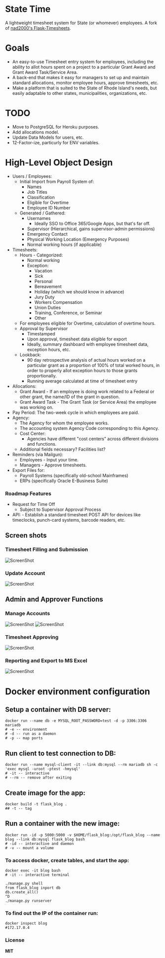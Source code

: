 State Time
==========
A lightweight timesheet system for State (or whomever) employees. A fork of [nad2000's Flask-Timesheets](https://github.com/nad2000/Flask-Timesheets).


# Goals

- An easy-to-use Timesheet entry system for employees, including the ability to allot hours spent on a project to a particular Grant Award and Grant Award Task/Service Area. 
- A back-end that makes it easy for managers to set up and maintain standard allocations, monitor employee hours, approve timesheets, etc. 
- Make a platform that is suited to the State of Rhode Island's needs, but easily adaptable to other states, municipalities, organizations, etc.

# TODO
- Move to PostgreSQL for Heroku purposes.
- Add allocations model.
- Update Data Models for users, etc.
- 12-Factor-ize, particurly for ENV variables.

# High-Level Object Design

- Users / Employees:
	- Initial Import from Payroll System of:
		- Names
		- Job Titles
		- Classification
		- Eligible for Overtime
		- Employee ID Number
	- Generated / Gathered:
		- Usernames
		    - Ideally SSO to Office 365/Google Apps, but that's far off.
		- Supervisor (Hierarchical, gains supervisor-admin permissions)
		- Emergency Contact
		- Physical Working Location (Emergency Purposes)
		- Normal working hours (if applicable)
- Timesheets: 
	- Hours - Categorized:
		- Normal working
		- Exception: 
			- Vacation
			- Sick
			- Personal
			- Bereavement
			- Holiday (which we should know in advance) 
			- Jury Duty
			- Workers Compensation
			- Union Duties
			- Training, Conference, or Seminar
			- Other
	- For employees eligible for Overtime, calculation of overtime hours.
	- Approval by Supervisor
		- Timestamped
		- Upon approval, timesheet data eligible for export
		- Ideally, summary dashboard with employee timesheet data, exception hours, etc. 
	- Lookback:
	    - 90 day retrospective analysis of actual hours worked on a particular grant as a proportion of 100% of total worked hours, in order to properly allot exception hours to those grants proportionally. 
	    - Running average calculated at time of timesheet entry
- Allocations:
	- Grant Award - If an employee is doing work related to a Federal or other grant, the name/ID of the grant in question. 
	- Grant Award Task - The Grant Task (or Service Area) the employee was working on. 
- Pay Period: The two-week cycle in which employees are paid.
- Agency:
    - The Agency for whom the employee works.
    - The accounting system Agency Code corresponding to this Agency.
    - Cost Center:
        - Agencies have different "cost centers" across different divisions and functions. 
    - Additional fields necessary? Facilities list? 
- Reminders (via Mailgun):
	- Employees - Input your time.
	- Managers - Approve timesheets.
- Export Files for:
	- Payroll Systems (specifically old-school Mainframes)
	- ERPs (specifically Oracle E-Business Suite)

### Roadmap Features
- Request for Time Off
    - Subject to Supervisor Approval Process
- API: 
        - Establish a standard timesheet POST API for devices like timeclocks, punch-card systems, barcode readers, etc.


## Screen shots

### Timesheet Filling and Submission
![ScreenShot](/Screenshots/s1.png?raw=true "Filling-in Timesheets")

### Update Account
![ScreenShot](/Screenshots/user_profile.png?raw=true "Update Account")

## Admin and Approver Functions

### Manage Accounts
![ScreenShot](/Screenshots/s4.png?raw=true "Manage Accounts")
![ScreenShot](/Screenshots/s5.png?raw=true "Manage Accounts")

### Timesheet Approving
![ScreenShot](/Screenshots/s2.png?raw=true "Timesheet Approving")

### Reporting and Export to MS Excel
![ScreenShot](/Screenshots/s3.png?raw=true "Reporting and Export to MS Excel")


# Docker environment configuration

## Setup a container with DB server:
```
docker run --name db -e MYSQL_ROOT_PASSWORD=test -d -p 3306:3306 mariadb
# -e -- environment
# -d -- run as a daemon
# -p -- map ports
```

## Run client to test connection to DB:
```
docker run --name mysql-client -it --link db:mysql --rm mariadb sh -c 'exec mysql -uroot -ptest -hmysql'
# -it -- interactive
# --rm -- remove after exiting 
```

## Create image for the app:
```
docker build -t flask_blog .
## -t -- tag
```
## Run a container with the new image:

```
docker run -id -p 5000:5000 -v $HOME/flask_blog:/opt/flask_blog --name blog --link db:mysql flask_blog bash
# -id -- interactive and daemon
# -v -- mount a volume 
```

### To access docker, create tables, and start the app:

```
docker exec -it blog bash 
# -it -- interactive terminal

./manage.py shell
from flask_blog inport db
db.create_all()
^D
./manage.py runserver
```

### To find out the IP of the container run:

```
docker inspect blog
#172.17.0.4
```


### License
**MIT**